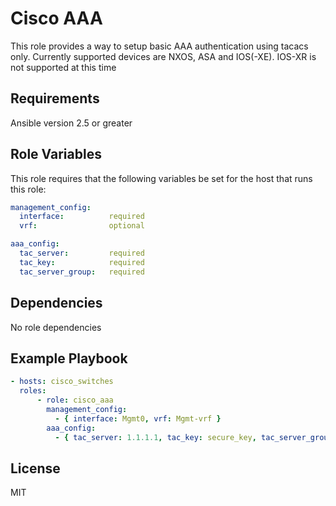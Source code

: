 Cisco AAA
=========

This role provides a way to setup basic AAA authentication using tacacs only. Currently supported devices are NXOS, ASA and IOS(-XE). IOS-XR is not supported at this time

Requirements
------------

Ansible version 2.5 or greater

Role Variables
--------------

This role requires that the following variables be set for the host that runs this role:

```yaml
management_config:
  interface:          required
  vrf:                optional

aaa_config:
  tac_server:         required
  tac_key:            required
  tac_server_group:   required
```

Dependencies
------------

No role dependencies

Example Playbook
----------------

```yaml
- hosts: cisco_switches
  roles:
      - role: cisco_aaa
        management_config:
          - { interface: Mgmt0, vrf: Mgmt-vrf }
        aaa_config:
          - { tac_server: 1.1.1.1, tac_key: secure_key, tac_server_group: my_tac_group }
```

License
-------

MIT
